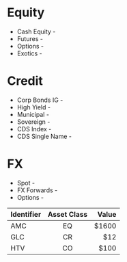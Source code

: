 # Equity 
* Cash Equity - 
* Futures - 
* Options - 
* Exotics - 


# Credit 

* Corp Bonds IG -
* High Yield - 
* Municipal -
* Sovereign - 
* CDS Index - 
* CDS Single Name - 


# FX 
* Spot -
* FX Forwards -
* Options - 


| Identifier    | Asset Class   | Value |
| ------------- |:-------------:| -----:|
| AMC           | EQ            | $1600 |
| GLC           | CR            |   $12 |
| HTV           | CO            |  $100 |
